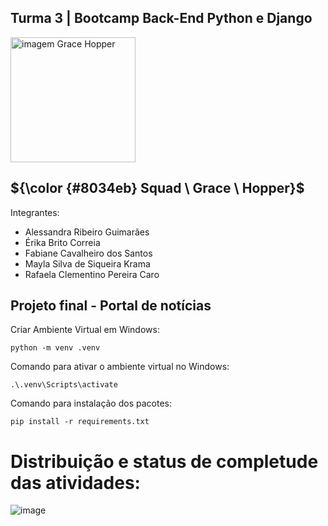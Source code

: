  ## Turma 3 | Bootcamp Back-End Python e Django
  <img src="https://www.timeforkids.com/wp-content/uploads/2020/08/Grace_003.jpg?w=926" alt="imagem Grace Hopper" width="200px"/>
  
## ${\color {#8034eb} Squad \ Grace \ Hopper}$  

Integrantes:
- Alessandra Ribeiro Guimarães
- Érika Brito Correia
- Fabiane Cavalheiro dos Santos
- Mayla Silva de Siqueira Krama
- Rafaela Clementino Pereira Caro

## Projeto final - Portal de notícias

Criar Ambiente Virtual em Windows:
```
python -m venv .venv
```

Comando para ativar o ambiente virtual no Windows:
```
.\.venv\Scripts\activate

```

Comando para instalação dos pacotes:
```
pip install -r requirements.txt 

```

# Distribuição e status de completude das atividades:
![image](https://github.com/user-attachments/assets/893befbe-4a94-47e8-ac64-c0265a990ec4)




